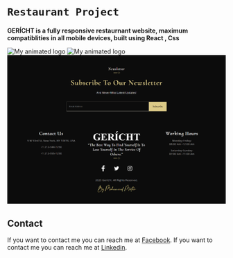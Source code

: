 

# **```Restaurant Project```**	

**GERÍCHT is a fully responsive restaurnant website, maximum compatiblities in all mobile devices, built using React , Css**

![My animated logo](./src/assets/restaurant1-v2.png)
![My animated logo](./src/assets/restaurnant2.png)
![My animated logo](./src/assets/restaurnant3.png)

## Contact
If you want to contact me you can reach me at [Facebook](https://www.facebook.com/mohamed.mattar.7777).
If you want to contact me you can reach me at [Linkedin](https://www.linkedin.com/in/mohammed-matar-8098861b7/).




